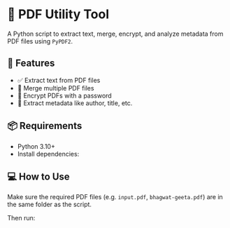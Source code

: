 # 📄 PDF Utility Tool

A Python script to extract text, merge, encrypt, and analyze metadata from PDF files using `PyPDF2`.

## 🚀 Features
- ✅ Extract text from PDF files
- 📎 Merge multiple PDF files
- 🔐 Encrypt PDFs with a password
- 🧾 Extract metadata like author, title, etc.

## 📦 Requirements
- Python 3.10+
- Install dependencies:

## 💻 How to Use
Make sure the required PDF files (e.g. `input.pdf`, `bhagwat-geeta.pdf`) are in the same folder as the script.

Then run:
